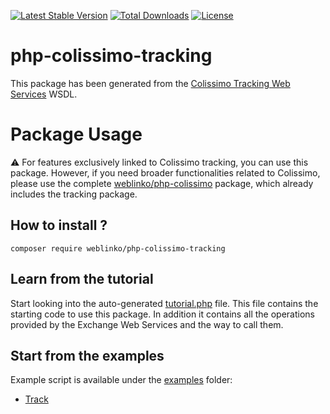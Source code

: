 [![Latest Stable Version](https://poser.pugx.org/weblinko/php-colissimo-tracking/v/stable.svg)](https://packagist.org/packages/weblinko/php-colissimo-tracking)
[![Total Downloads](https://poser.pugx.org/weblinko/php-colissimo-tracking/downloads)](https://packagist.org/packages/weblinko/php-colissimo-tracking)
[![License](https://poser.pugx.org/weblinko/php-colissimo-tracking/license.svg)](https://github.com/weblinko/php-colissimo-tracking/blob/master/LICENSE)

# php-colissimo-tracking
This package has been generated from the [Colissimo Tracking Web Services](https://www.coliposte.fr/tracking-chargeur-cxf/TrackingServiceWS?wsdl) WSDL.

# Package Usage
⚠️ For features exclusively linked to Colissimo tracking, you can use this package. However, if you need broader functionalities related to Colissimo, please use the complete [weblinko/php-colissimo](https://github.com/weblinko/php-colissimo) package, which already includes the tracking package.

## How to install ?

    composer require weblinko/php-colissimo-tracking

## Learn from the tutorial
Start looking into the auto-generated [tutorial.php](tutorial.php) file. This file contains the starting code to use this package. In addition it contains all the operations provided by the Exchange Web Services and the way to call them.

## Start from the examples
Example script is available under the [examples](examples) folder:

- [Track](examples/Track.php)
